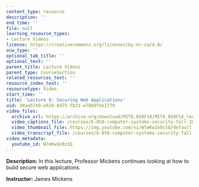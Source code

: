 ```yaml
---
content_type: resource
description: ''
end_time: ''
file: null
learning_resource_types:
- Lecture Videos
license: https://creativecommons.org/licenses/by-nc-sa/4.0/
ocw_type: ''
optional_tab_title: ''
optional_text: ''
parent_title: Lecture Videos
parent_type: CourseSection
related_resources_text: ''
resource_index_text: ''
resourcetype: Video
start_time: ''
title: 'Lecture 9: Securing Web Applications'
uid: 38aa5749-e620-8d75-fb21-e780dfde1779
video_files:
  archive_url: https://archive.org/download/MIT6.858F14/MIT6_858F14_lec09_300k.mp4
  video_captions_file: /courses/6-858-computer-systems-security-fall-2014/9bd8bb6b1ab2502ebf250270f173e8db_WlmKwIe9z1Q.vtt
  video_thumbnail_file: https://img.youtube.com/vi/WlmKwIe9z1Q/default.jpg
  video_transcript_file: /courses/6-858-computer-systems-security-fall-2014/72ca659b1f2b4f41a95bd38991f98046_WlmKwIe9z1Q.pdf
video_metadata:
  youtube_id: WlmKwIe9z1Q
---
```


**Description:** In this lecture, Professor Mickens continues looking at how to build secure web applications.

**Instructor:** James Mickens


